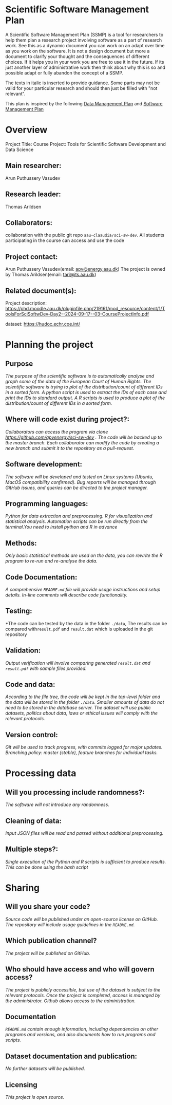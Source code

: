# Scientific Software Management Plan

A Scientific Software Management Plan (SSMP) is a tool for researchers to help them plan a research project involving software as a part of research work. See this as a dynamic document you can work on an adapt over time as you work on the software. It is not a design document but more a document to clarify your thought and the consequences of different choices. If it helps you in your work you are free to use it in the future. If its just another layer of administrative work then think about why this is so and possible adapt or fully abandon the concept of a SSMP.

The texts in italic is inserted to provide guidance. Some parts may not be valid for your particular research and should then just be filled with "not relevant".

This plan is inspired by the following [Data Management Plan](https://healthsciences.ku.dk/research/responsible-conduct-of-research/SUND_Data_Management_Plan_Template_Final.docx/SUND_Data_Management_Plan_Template_Final.docx) and [Software Management Plan](https://doi.org/10.5281/zenodo.2159713)

# Overview

Project Title: Course Project: Tools for Scientific Software Development and Data Science

## Main researcher: 
Arun Puthussery Vasudev

## Research leader: 
Thomas Arildsen

## Collaborators: 
collaboration with the public git repo `aau-claaudia/sci-sw-dev`. All students participating in the course can access and use the code

## Project contact: 
Arun Puthussery Vasudev(email: apv@energy.aau.dk)
The project is owned by Thomas Arildsen(email: tari@its.aau.dk)

## Related document(s): 
Project description: https://phd.moodle.aau.dk/pluginfile.php/219161/mod_resource/content/1/ToolsForSciSoftwDev-Day2--2024-09-17--03-CourseProjectInfo.pdf

dataset: https://hudoc.echr.coe.int/

# Planning the project

## Purpose
*The purpose of the scientific software is to automatically analyse and graph some of the data of the European Court of Human Rights.*
*The scientific software is trying to plot of the distribution/count of different IDs in a sorted form.*
*A python script is used to extract the IDs of each case and print the IDs to standard output. A R scripts is used to produce a plot of the distribution/count of different IDs in a sorted form.*

## Where will code exist during project?: 
*Collaborators can access the program via clone https://github.com/apvenergy/sci-sw-dev .*
*The code will be backed up to the master branch. Each collaborator can modify the code by creating a new branch and submit it to the repository as a pull-request.*

## Software development: 
*The software will be developed and tested on Linux systems (Ubuntu, MacOS compatibility confirmed).* 
*Bug reports will be managed through GitHub issues, and queries can be directed to the project manager.*

## Programming languages:
*Python for data extraction and preprocessing.* 
*R for visualization and statistical analysis.*
*Automation scripts can be run directly from the terminal.You need to install python and R in advance*

## Methods: 
*Only basic statistical methods are used on the data, you can rewrite the R program to re-run and re-analyse the data.* 

## Code Documentation: 
*A comprehensive `README.md` file will provide usage instructions and setup details.* 
*In-line comments will describe code functionality.*
## Testing: 
*The code can be tested by the data in the folder `./data`, The results can be compared with`result.pdf` and `result.dat` which is uploaded in the git repository

## Validation: 
*Output verification will involve comparing generated `result.dat` and `result.pdf` with sample files provided.* 
## Code and data: 
*According to the file tree, the code will be kept in the top-level folder and the data will be stored in the folder `./data`. Smaller amounts of data do not need to be stored in the database server. The dataset will use public datasets, politics about data, laws or ethical issues will comply with the relevant protocols.*

## Version control: 
*Git will be used to track progress, with commits logged for major updates.*
 *Branching policy: master (stable), feature branches for individual tasks.*
# Processing data

##  Will you processing include randomness?: 
*The software will not introduce any randomness.*
## Cleaning of data: 
*Input JSON files will be read and parsed without additional preprocessing.*
## Multiple steps?: 
*Single execution of the Python and R scripts is sufficient to produce results. This can be done using the bash script*
# Sharing
## Will you share your code? 
*Source code will be published under an open-source license on GitHub.*
 *The repository will include usage guidelines in the `README.md`.*
## Which publication channel? 
*The project will be published on GitHub.*

## Who should have access and who will govern access?
*The project is publicly accessible, but use of the dataset is subject to the relevant protocols. Once the project is completed, access is managed by the administrator. Github allows access to the administration.*
## Documentation 
*`README.md` contain enough information, including dependencies on other programs and versions, and also documents how to run programs and scripts.*

## Dataset documentation and publication: 
*No further datasets will be published.*

## Licensing 
*This project is open source.*